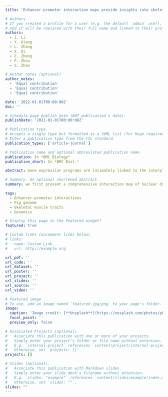 ```yaml
---
title: 'Enhancer-promoter interaction maps provide insights into skeletal muscle-related traits in pig genome'

# Authors
# If you created a profile for a user (e.g. the default `admin` user), write the username (folder name) here
# and it will be replaced with their full name and linked to their profile.
authors:
  - J. Li
  - Y. Xiang
  - L. Zhang
  - X. Qi
  - Z. Zheng
  - P. Zhou
  - S. Zhao

# Author notes (optional)
author_notes:
  - 'Equal contribution'
  - 'Equal contribution'
  - 'Equal contribution'

date: '2022-01-01T00:00:00Z'
doi: ''

# Schedule page publish date (NOT publication's date).
publishDate: '2022-01-01T00:00:00Z'

# Publication type.
# Accepts a single type but formatted as a YAML list (for Hugo requirements).
# Enter a publication type from the CSL standard.
publication_types: ['article-journal']

# Publication name and optional abbreviated publication name.
publication: In *BMC Biology*
publication_short: In *BMC Biol.*

abstract: Gene expression programs are intimately linked to the interplay of active cis regulatory elements mediated by chromatin contacts and associated RNAs. Genome-wide association studies (GWAS) have identified many variants in these regulatory elements that can contribute to phenotypic diversity. However, the functional interpretation of these variants remains nontrivial due to the lack of chromatin contact information or limited contact resolution. Furthermore, the distribution and role of chromatin-associated RNAs in gene expression and chromatin conformation remain poorly understood. To address this, we first present a comprehensive interaction map of nuclear dynamics of 3D chromatin-chromatin interactions (H3K27ac BL-HiChIP) and RNA-chromatin interactions (GRID-seq) to reveal genomic variants that contribute to complex skeletal muscle traits.

# Summary. An optional shortened abstract.
summary: we first present a comprehensive interaction map of nuclear dynamics of 3D chromatin-chromatin interactions (H3K27ac BL-HiChIP) and RNA-chromatin interactions (GRID-seq) to reveal genomic variants that contribute to complex skeletal muscle traits.

tags:
  - Enhancer-promoter interactions
  - Pig genome
  - Skeletal muscle traits
  - Genomics

# Display this page in the Featured widget?
featured: true

# Custom links (uncomment lines below)
# links:
# - name: Custom Link
#   url: http://example.org

url_pdf: ''
url_code: ''
url_dataset: ''
url_poster: ''
url_project: ''
url_slides: ''
url_source: ''
url_video: ''

# Featured image
# To use, add an image named `featured.jpg/png` to your page's folder.
image:
  caption: 'Image credit: [**Unsplash**](https://unsplash.com/photos/pLCdAaMFLTE)'
  focal_point: ''
  preview_only: false

# Associated Projects (optional).
#   Associate this publication with one or more of your projects.
#   Simply enter your project's folder or file name without extension.
#   E.g. `internal-project` references `content/project/internal-project/index.md`.
#   Otherwise, set `projects: []`.
projects: []

# Slides (optional).
#   Associate this publication with Markdown slides.
#   Simply enter your slide deck's filename without extension.
#   E.g. `slides: "example"` references `content/slides/example/index.md`.
#   Otherwise, set `slides: ""`.
slides: ""
---
```


